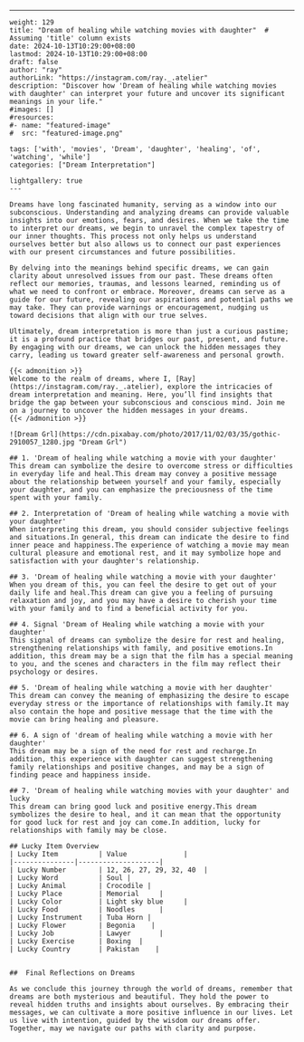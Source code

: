 ---
    weight: 129
    title: "Dream of healing while watching movies with daughter"  # Assuming 'title' column exists
    date: 2024-10-13T10:29:00+08:00
    lastmod: 2024-10-13T10:29:00+08:00
    draft: false
    author: "ray"
    authorLink: "https://instagram.com/ray._.atelier"
    description: "Discover how 'Dream of healing while watching movies with daughter' can interpret your future and uncover its significant meanings in your life."
    #images: []
    #resources:
    #- name: "featured-image"
    #  src: "featured-image.png"
    
    tags: ['with', 'movies', 'Dream', 'daughter', 'healing', 'of', 'watching', 'while']
    categories: ["Dream Interpretation"]
    
    lightgallery: true
    ---
    
    Dreams have long fascinated humanity, serving as a window into our subconscious. Understanding and analyzing dreams can provide valuable insights into our emotions, fears, and desires. When we take the time to interpret our dreams, we begin to unravel the complex tapestry of our inner thoughts. This process not only helps us understand ourselves better but also allows us to connect our past experiences with our present circumstances and future possibilities.
    
    By delving into the meanings behind specific dreams, we can gain clarity about unresolved issues from our past. These dreams often reflect our memories, traumas, and lessons learned, reminding us of what we need to confront or embrace. Moreover, dreams can serve as a guide for our future, revealing our aspirations and potential paths we may take. They can provide warnings or encouragement, nudging us toward decisions that align with our true selves.
    
    Ultimately, dream interpretation is more than just a curious pastime; it is a profound practice that bridges our past, present, and future. By engaging with our dreams, we can unlock the hidden messages they carry, leading us toward greater self-awareness and personal growth.
    
    {{< admonition >}}
    Welcome to the realm of dreams, where I, [Ray](https://instagram.com/ray._.atelier), explore the intricacies of dream interpretation and meaning. Here, you’ll find insights that bridge the gap between your subconscious and conscious mind. Join me on a journey to uncover the hidden messages in your dreams.
    {{< /admonition >}}
    
    ![Dream Grl](https://cdn.pixabay.com/photo/2017/11/02/03/35/gothic-2910057_1280.jpg "Dream Grl")
    
    ## 1. 'Dream of healing while watching a movie with your daughter'
    This dream can symbolize the desire to overcome stress or difficulties in everyday life and heal.This dream may convey a positive message about the relationship between yourself and your family, especially your daughter, and you can emphasize the preciousness of the time spent with your family.
    
    ## 2. Interpretation of 'Dream of healing while watching a movie with your daughter'
    When interpreting this dream, you should consider subjective feelings and situations.In general, this dream can indicate the desire to find inner peace and happiness.The experience of watching a movie may mean cultural pleasure and emotional rest, and it may symbolize hope and satisfaction with your daughter's relationship.
    
    ## 3. 'Dream of healing while watching a movie with your daughter'
    When you dream of this, you can feel the desire to get out of your daily life and heal.This dream can give you a feeling of pursuing relaxation and joy, and you may have a desire to cherish your time with your family and to find a beneficial activity for you.
    
    ## 4. Signal 'Dream of Healing while watching a movie with your daughter'
    This signal of dreams can symbolize the desire for rest and healing, strengthening relationships with family, and positive emotions.In addition, this dream may be a sign that the film has a special meaning to you, and the scenes and characters in the film may reflect their psychology or desires.
    
    ## 5. 'Dream of healing while watching a movie with her daughter'
    This dream can convey the meaning of emphasizing the desire to escape everyday stress or the importance of relationships with family.It may also contain the hope and positive message that the time with the movie can bring healing and pleasure.
    
    ## 6. A sign of 'dream of healing while watching a movie with her daughter'
    This dream may be a sign of the need for rest and recharge.In addition, this experience with daughter can suggest strengthening family relationships and positive changes, and may be a sign of finding peace and happiness inside.
    
    ## 7. 'Dream of healing while watching movies with your daughter' and lucky
    This dream can bring good luck and positive energy.This dream symbolizes the desire to heal, and it can mean that the opportunity for good luck for rest and joy can come.In addition, lucky for relationships with family may be close.
    
    ## Lucky Item Overview
    | Lucky Item          | Value              |
    |---------------|--------------------|
    | Lucky Number        | 12, 26, 27, 29, 32, 40  |
    | Lucky Word          | Soul |
    | Lucky Animal        | Crocodile |
    | Lucky Place         | Memorial     |
    | Lucky Color         | Light sky blue     |
    | Lucky Food          | Noodles      |
    | Lucky Instrument    | Tuba Horn |
    | Lucky Flower        | Begonia    |
    | Lucky Job           | Lawyer       |
    | Lucky Exercise      | Boxing  |
    | Lucky Country       | Pakistan    |
    
    
    ##  Final Reflections on Dreams
    
    As we conclude this journey through the world of dreams, remember that dreams are both mysterious and beautiful. They hold the power to reveal hidden truths and insights about ourselves. By embracing their messages, we can cultivate a more positive influence in our lives. Let us live with intention, guided by the wisdom our dreams offer. Together, may we navigate our paths with clarity and purpose.
    